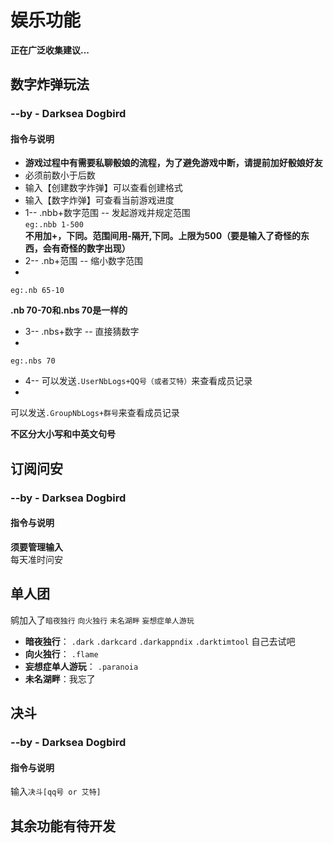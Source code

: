 # 娱乐功能
**正在广泛收集建议...**
## 数字炸弹玩法
### --by - Darksea Dogbird
#### 指令与说明
* **游戏过程中有需要私聊骰娘的流程，为了避免游戏中断，请提前加好骰娘好友**
* 必须前数小于后数
* 输入【创建数字炸弹】可以查看创建格式
* 输入【数字炸弹】可查看当前游戏进度
* 1-- .nbb+数字范围 -- 发起游戏并规定范围      
 `eg:.nbb 1-500`   
 **不用加+，下同。范围间用-隔开,下同。上限为500（要是输入了奇怪的东西，会有奇怪的数字出现）** 
* 2-- .nb+范围 -- 缩小数字范围   
*   
 `eg:.nb 65-10`  
 
 **.nb 70-70和.nbs 70是一样的**  
 
* 3-- .nbs+数字 -- 直接猜数字 
*   
 `eg:.nbs 70`  
 
* 4-- 可以发送`.UserNbLogs+QQ号（或者艾特）`来查看成员记录  
* 
可以发送`.GroupNbLogs+群号`来查看成员记录

**不区分大小写和中英文句号**

## 订阅问安
### --by - Darksea Dogbird
#### 指令与说明
**须要管理输入**  
每天准时问安  
## 单人团
鹓加入了`暗夜独行` `向火独行` `未名湖畔` `妄想症单人游玩`
* **暗夜独行**：   `.dark` `.darkcard` `.darkappndix` `.darktimtool`  自己去试吧
* **向火独行**：  `.flame`
* **妄想症单人游玩**：  `.paranoia`
* **未名湖畔**：我忘了
## 决斗
### --by - Darksea Dogbird
#### 指令与说明
输入`决斗[qq号 or 艾特]`
## 其余功能有待开发
